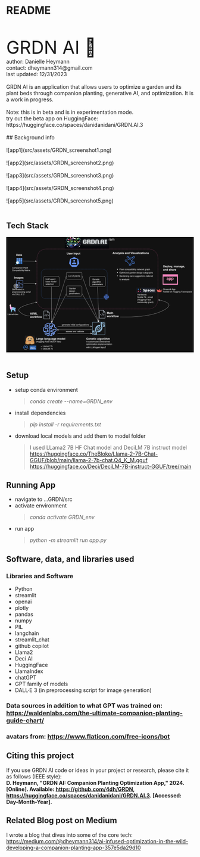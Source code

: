 # README
<br/>
<br/>
<font size = "18"> GRDN AI 🌱</font>
<br/>
author: Danielle Heymann
<br/>
contact: dheymann314@gmail.com
<br/>
last updated: 12/31/2023
<br/>
<br/>
GRDN AI is an application that allows users to optimize a garden and its plant beds through companion planting, generative AI, and optimization. It is a work in progress. </font>
<br/>
<br/>
Note: this is in beta and is in experimentation mode. 
<br/>
try out the beta app on HuggingFace: https://huggingface.co/spaces/danidanidani/GRDN.AI.3
<br/>
<br/>
## Background
info
<br>
<br>
![app1](src/assets/GRDN_screenshot1.png)
<br>
<br>
![app2](src/assets/GRDN_screenshot2.png)
<br>
<br>
![app3](src/assets/GRDN_screenshot3.png)
<br>
<br>
![app4](src/assets/GRDN_screenshot4.png)
<br>
<br>
![app5](src/assets/GRDN_screenshot5.png)
<br>
<br>

## Tech Stack
![app6](src/assets/GRDN_AI_techstack.png)
<br>
<br>

## Setup
- setup conda environment 
  >*conda create --name=GRDN_env*
- install dependencies
  >*pip install -r requirements.txt*
- download local models and add them to model folder
  >I used LLama2 7B HF Chat model and DeciLM 7B instruct model  <br>
  >https://huggingface.co/TheBloke/Llama-2-7B-Chat-GGUF/blob/main/llama-2-7b-chat.Q4_K_M.gguf  <br>
  >https://huggingface.co/Deci/DeciLM-7B-instruct-GGUF/tree/main  <br>

## Running App
- navigate to ...GRDN/src
- activate environment
  >*conda activate GRDN_env*
- run app
  >*python -m streamlit run app.py*
  
## Software, data, and libraries used
### Libraries and Software
- Python
- streamlit
- openai
- plotly
- pandas
- numpy
- PIL
- langchain
- streamlit_chat
- github copilot
- Llama2
- Deci AI
- HuggingFace
- LlamaIndex
- chatGPT
- GPT family of models
- DALL·E 3 (in preprocessing script for image generation)

### Data sources in addition to what GPT was trained on: https://waldenlabs.com/the-ultimate-companion-planting-guide-chart/
### avatars from: https://www.flaticon.com/free-icons/bot

## Citing this project
If you use GRDN AI code or ideas in your project or research, please cite it as follows (IEEE style): <br>
**D. Heymann, "GRDN AI: Companion Planting Optimization App," 2024. [Online]. Available: https://github.com/4dh/GRDN, https://huggingface.co/spaces/danidanidani/GRDN.AI.3. [Accessed: Day-Month-Year].**

## Related Blog post on Medium
I wrote a blog that dives into some of the core tech: https://medium.com/@dheymann314/ai-infused-optimization-in-the-wild-developing-a-companion-planting-app-357e5da29d10



